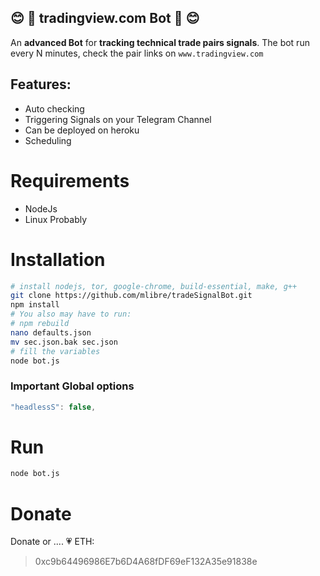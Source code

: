 :blush: :robot: tradingview.com Bot :robot: :blush:
---
An **advanced Bot** for **tracking technical trade pairs signals**.
The bot run every N minutes, check the pair links on `www.tradingview.com` 

## Features:
* Auto checking
* Triggering Signals on your Telegram Channel
* Can be deployed on heroku
* Scheduling

# Requirements
* NodeJs
* Linux Probably

# Installation

~~~bash
# install nodejs, tor, google-chrome, build-essential, make, g++
git clone https://github.com/mlibre/tradeSignalBot.git
npm install
# You also may have to run:
# npm rebuild
nano defaults.json
mv sec.json.bak sec.json
# fill the variables
node bot.js
~~~

### Important Global options
```javascript
"headlessS": false,
```

# Run
```bash
node bot.js
```

Donate
=======
Donate or .... :heartpulse:
ETH:
> 0xc9b64496986E7b6D4A68fDF69eF132A35e91838e

